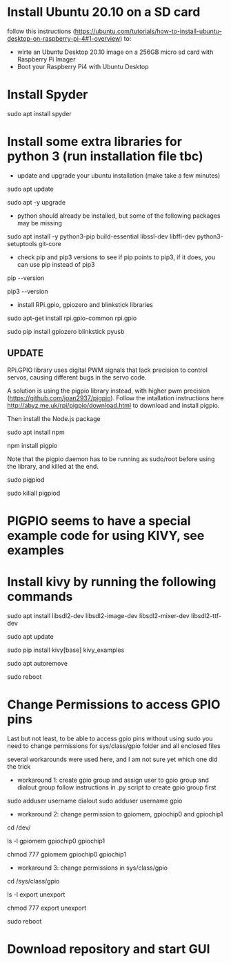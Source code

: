 # Install Ubuntu 20.10 on a SD card

follow this instructions (https://ubuntu.com/tutorials/how-to-install-ubuntu-desktop-on-raspberry-pi-4#1-overview) to: 
- wirte an Ubuntu Desktop 20.10 image on a 256GB micro sd card with Raspberry Pi Imager
- Boot your Raspberry Pi4 with Ubuntu Desktop

# Install Spyder

sudo apt install spyder

# Install some extra libraries for python 3 (run installation file tbc)

- update and upgrade your ubuntu installation (make take a few minutes)

sudo apt update

sudo apt -y upgrade

- python should already be installed, but some of the following packages may be missing

sudo apt install -y python3-pip build-essential libssl-dev libffi-dev python3-setuptools git-core

- check pip and pip3 versions to see if pip points to pip3, if it does, you can use pip instead of pip3

pip --version

pip3 --version

- install RPi.gpio, gpiozero and blinkstick libraries

sudo apt-get install rpi.gpio-common rpi.gpio

sudo pip install gpiozero blinkstick pyusb

## UPDATE
RPi.GPIO library uses digital PWM signals that lack precision to control servos, causing different bugs in the servo code.

A solution is using the pigpio library instead, with higher pwm precision (https://github.com/joan2937/pigpio).
Follow the intallation instructions here http://abyz.me.uk/rpi/pigpio/download.html to download and install pigpio.

Then install the Node.js package 

sudo apt install npm

npm install pigpio

Note that the pigpio daemon has to be running as sudo/root before using the library, and killed at the end.

sudo pigpiod

sudo killall pigpiod

# PIGPIO seems to have a special example code for using KIVY, see examples

# Install kivy by running the following commands

sudo apt install libsdl2-dev libsdl2-image-dev libsdl2-mixer-dev libsdl2-ttf-dev

sudo apt update

sudo pip install kivy[base] kivy_examples


sudo apt autoremove

sudo reboot


# Change Permissions to access GPIO pins

Last but not least, to be able to access gpio pins without using sudo you need to change permissions for sys/class/gpio folder and all enclosed files

several workarounds were used here, and I am not sure yet which one did the trick

- workaround 1: create gpio group and assign user to gpio group and dialout group
follow instructions in .py script to create gpio group first

sudo adduser username dialout
sudo adduser username gpio

- workaround 2: change permission to gpiomem, gpiochip0 and gpiochip1

cd /dev/

ls -l  gpiomem gpiochip0 gpiochip1

chmod 777 gpiomem gpiochip0 gpiochip1

- workaround 3: change permissions in sys/class/gpio

cd /sys/class/gpio

ls -l export unexport

chmod 777 export unexport


sudo reboot


# Download repository and start GUI 

